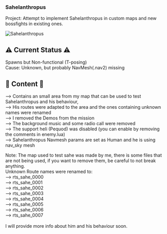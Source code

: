 ### Sahelanthropus 
 Project: Attempt to implement Sahelanthropus in custom maps and new bossfights in existing ones.<br>

![Sahelanthropus](/images/sahelan_0.png?raw=true)

## ⚠️ Current Status ⚠️
 Spawns but Non-functional (T-posing)<br>
Cause: Unknown, but probably NavMesh(.nav2) missing <br>

## 🔧 Content 🔧
--> Contains an small area from my map that can be used to test Sahelanthropus and his behaviour, <br>
--> His routes were adapted to the area and the ones containing unknown names were renamed <br>
--> I removed the Demos from the mission <br> 
--> The background music and some radio call were removed <br>
--> The support heli (Pequod) was disabled (you can enable by removing the comments in enemy.lua) <br>
--> Sahelanthropus Navmesh params are set as Human and he is using nav_sky mesh<br>

Note: The map used to test sahe was made by me, there is some files that are not being used, if you want to remove them, be careful to not break anything.
<br>
    Unknown Route names were renamed to:<br>
    --> rts_sahe_0000 <br>
    --> rts_sahe_0001 <br>
    --> rts_sahe_0002 <br>
    --> rts_sahe_0003 <br>
    --> rts_sahe_0004 <br>
    --> rts_sahe_0005 <br>
    --> rts_sahe_0006 <br>
    --> rts_sahe_0007 <br>
<br> 
I will provide more info about him and his behaviour soon.